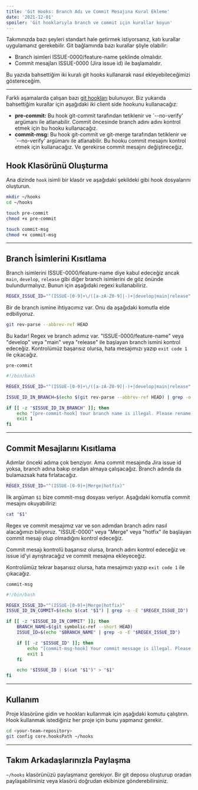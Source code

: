 ```yaml
---
title: 'Git Hooks: Branch Adı ve Commit Mesajına Kural Ekleme'
date: '2021-12-01'
spoiler: 'Git hooklarıyla branch ve commit için kurallar koyun'
---
```


Takımınızda bazı şeyleri standart hale getirmek istiyorsanız, katı kurallar uygulamanız gerekebilir. Git bağlamında bazı kurallar şöyle olabilir:

- Branch isimleri ISSUE-0000/feature-name şeklinde olmalıdır.
- Commit mesajları ISSUE-0000 (Jira issue id) ile başlamalıdır.

Bu yazıda bahsettiğim iki kuralı git hooks kullanarak nasıl ekleyebileceğimizi göstereceğim.

---

Farklı aşamalarda çalışan bazı [git hookları](https://git-scm.com/docs/githooks) bulunuyor. Biz yukarıda bahsettiğim kurallar için aşağıdaki iki client side hookunu kullanacağız:

- **pre-commit:** Bu hook git-commit tarafından tetiklenir ve `--no-verify' argümanı ile atlanabilir. Commit öncesinde branch adını adını kontrol etmek için bu hooku kullanacağız.
- **commit-msg:** Bu hook git-commit ve git-merge tarafından tetiklenir ve `--no-verify' argümanı ile atlanabilir. Bu hooku commit mesajını kontrol etmek için kullanacağız. Ve gerekirse commit mesajını değiştireceğiz.

## Hook Klasörünü Oluşturma

Ana dizinde `hook` isimli bir klasör ve aşağıdaki şekildeki gibi hook dosyalarını oluşturun.

```bash
mkdir ~/hooks
cd ~/hooks

touch pre-commit
chmod +x pre-commit

touch commit-msg
chmod +x commit-msg
```

---

## Branch İsimlerini Kısıtlama

Branch isimlerini ISSUE-0000/feature-name diye kabul edeceğiz ancak `main`, `develop`, `release` gibi diğer branch isimlerini de göz önünde bulundurmalıyız. Bunun için aşağıdaki regexi kullanabiliriz.

```bash
REGEX_ISSUE_ID="^(ISSUE-[0-9]+\/([a-zA-Z0-9]|-)+|develop|main|release"
```

Bir de branch ismine ihtiyacımız var. Onu da aşağıdaki komutla elde edbiliyoruz.

```bash
git rev-parse --abbrev-ref HEAD
```

Bu kadar! Regex ve branch adımız var. "ISSUE-0000/feature-name" veya "develop" veya "main" veya "release" ile başlayan branch ismini kontrol edeceğiz. Kontrolümüz başarısız olursa, hata mesajımızı yazıp `exit code 1` ile çıkacağız.

`pre-commit`

```bash
#!/bin/bash

REGEX_ISSUE_ID="^(ISSUE-[0-9]+\/([a-zA-Z0-9]|-)+|develop|main|release"

ISSUE_ID_IN_BRANCH=$(echo $(git rev-parse --abbrev-ref HEAD) | grep -o -E "$REGEX_ISSUE_ID")

if [[ -z "$ISSUE_ID_IN_BRANCH" ]]; then
    echo "[pre-commit-hook] Your branch name is illegal. Please rename your branch with using following regex: $REGEX_ISSUE_ID"
    exit 1
fi
```

---

## Commit Mesajlarını Kısıtlama

Adımlar önceki adıma çok benziyor. Ama commit mesajında Jira issue id yoksa, branch adına bakıp oradan almaya çalışacağız. Branch adında da bulamazsak hata fırlatacağız.

```bash
REGEX_ISSUE_ID="^(ISSUE-[0-9]+|Merge|hotfix)"
```

İlk argüman `$1` bize commit-msg dosyası veriyor. Aşağıdaki komutla commit mesajını okuyabiliriz:

```bash
cat "$1"
```

Regex ve commit mesajımız var ve son adımdan branch adını nasıl alacağımızı biliyoruz. "ISSUE-0000" veya "Merge" veya "hotfix" ile başlayan commit mesajı olup olmadığını kontrol edeceğiz.

Commit mesajı kontrolü başarısız olursa, branch adını kontrol edeceğiz ve issue id'yi ayrıştıracağız ve commit mesajına ekleyeceğiz.

Kontrolümüz tekrar başarısız olursa, hata mesajımızı yazıp `exit code 1` ile çıkacağız.

`commit-msg`

```bash
#!/bin/bash

REGEX_ISSUE_ID="^(ISSUE-[0-9]+|Merge|hotfix)"
ISSUE_ID_IN_COMMIT=$(echo $(cat "$1") | grep -o -E "$REGEX_ISSUE_ID")

if [[ -z "$ISSUE_ID_IN_COMMIT" ]]; then
    BRANCH_NAME=$(git symbolic-ref --short HEAD)
    ISSUE_ID=$(echo "$BRANCH_NAME" | grep -o -E "$REGEX_ISSUE_ID")

    if [[ -z "$ISSUE_ID" ]]; then
        echo "[commit-msg-hook] Your commit message is illegal. Please rename your branch with using following regex: $REGEX_ISSUE_ID"
        exit 1
    fi

    echo "$ISSUE_ID | $(cat "$1")" > "$1"
fi
```

---

## Kullanım

Proje klasörüne gidin ve hookları kullanmak için aşağıdaki komutu çalıştırın. Hook kullanmak istediğiniz her proje için bunu yapmanız gerekir.

```bash
cd <your-team-repository>
git config core.hooksPath ~/hooks
```

---

## Takım Arkadaşlarınızla Paylaşma

`~/hooks` klasörünüzü paylaşmanız gerekiyor. Bir git deposu oluşturup oradan paylaşabilirsiniz veya klasörü doğrudan ekibinize gönderebilirsiniz.
